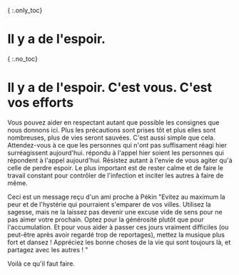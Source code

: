 { :.only_toc}
# Il y a de l'espoir.

{ :.no_toc}
# Il y a de l'espoir. C'est vous. C'est vos efforts

Vous pouvez aider en respectant autant que possible les consignes que nous donnons ici. Plus les précautions sont prises tôt et plus elles sont nombreuses, plus de vies seront sauvées. C'est aussi simple que cela. Attendez-vous à ce que les personnes qui n'ont pas suffisament réagi hier surréagissent aujourd'hui. répondu à l'appel hier soient les personnes qui répondent à l'appel aujourd'hui. Résistez autant à l'envie de vous agiter qu'à celle de perdre espoir. Le plus important est de rester calme et de faire le travail constant pour contrôler de l'infection et inciter les autres à faire de même.

Ceci est un message reçu d'un ami proche à Pékin "Evitez au maximum la peur et de l'hystérie qui pourraient s'emparer de vos villes. Utilisez la sagesse, mais ne la laissez pas devenir une excuse vide de sens pour ne pas aimer votre prochain. Optez pour la générosité plutôt que pour l'accumulation. Et pour vous aider à passer ces jours vraiment difficiles (ou peut-être après avoir regardé trop de reportages), mettez la musique plus fort et dansez ! Appréciez les bonne choses de la vie qui sont toujours là, et partagez avec les autres ! "

Voilà ce qu'il faut faire.
